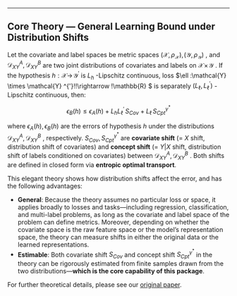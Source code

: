 ---

## Core Theory — General Learning Bound under Distribution Shifts

Let the covariate and label spaces be metric spaces  $(\mathcal{X} ,\rho _{\mathcal{X}}),\!(\mathcal{Y} ,\rho _{\mathcal{Y}})$ , and  $\mathcal{D} _{XY}^{A}, \mathcal{D} _{XY}^{B}$  are two joint distributions of covariates and labels on  $\mathcal{X}\!\times\!\mathcal{Y}$ . If the hypothesis  $h:\mathcal{X} \rightarrow \!\mathcal{Y} ^{'}$  is $L_h$ -Lipschitz continuous, loss  $\ell :\mathcal{Y} \times \mathcal{Y} ^{'}\!\!\rightarrow \!\mathbb{R} $  is separately  $(L_{\ell},L_{\ell}^{'})$ -Lipschitz continuous, then:


$$
\epsilon _B(h)\le \epsilon _A(h)+L_hL_{\ell}^{'}\,S_{Cov}+L_{\ell}\,S_{Cpt}^{\gamma ^*}
$$

where  $\epsilon _A(h), \epsilon _B(h)$  are the errors of hypothesis  $h$  under the distributions  $\mathcal{D} _{XY}^{A}, \mathcal{D} _{XY}^{B}$ , respectively.  $S_{Cov}, S_{Cpt}^{\gamma ^*}$  are **covariate shift** (= $X$ shift, distribution shift of covariates) and **concept shift** (= $Y|X$ shift, distribution shift of labels conditioned on covariates) between  $\mathcal{D} _{XY}^{A}, \mathcal{D} _{XY}^{B}$ . Both shifts are defined in closed form via **entropic optimal transport**.

This elegant theory shows how distribution shifts affect the error, and has the following advantages:

* **General**: Because the theory assumes no particular loss or space, it applies broadly to losses and tasks—including regression, classification, and multi-label problems, as long as the covariate and label space of the problem can define metrics. Moreover, depending on whether the covariate space is the raw feature space or the model’s representation space, the theory can measure shifts in either the original data or the learned representations.
* **Estimable**: Both covariate shift $S_{Cov}$ and concept shift $S_{Cpt}^{\gamma ^*}$ in the theory can be rigorously estimated from finite samples drawn from the two distributions—**which is the core capability of this package**.

For further theoretical details, please see our [original paper](https://arxiv.org/abs/2506.12829).
